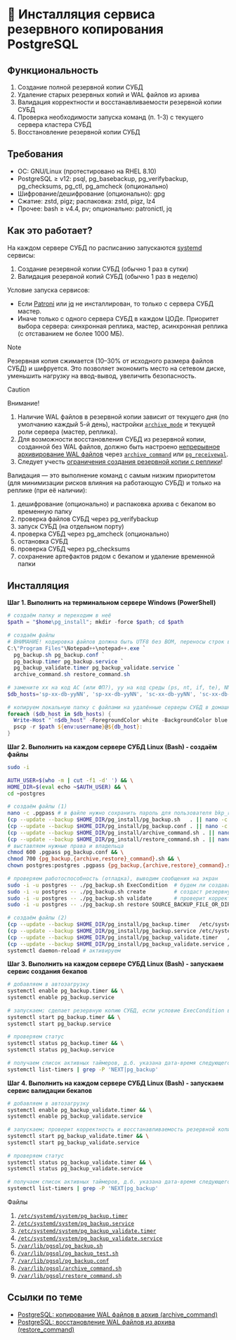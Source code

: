 # 🌳 Инсталляция сервиса резервного копирования PostgreSQL

## Функциональность
1. Создание полной резервной копии СУБД
1. Удаление старых резервных копий и WAL файлов из архива
1. Валидация корректности и восстанавливаемости резервной копии СУБД
1. Проверка необходимости запуска команд (п. 1-3) с текущего сервера кластера СУБД
1. Восстановление резервной копии СУБД

## Требования
* ОС: GNU/Linux (протестировано на RHEL 8.10)
* PostgreSQL ≥ v12: psql, pg_basebackup, pg_verifybackup, pg_checksums, pg_ctl, pg_amcheck (опционально)
* Шифрование/дешифрование (опционально): gpg
* Сжатие: zstd, pigz; распаковка: zstd, pigz, lz4
* Прочее: bash ≥ v4.4, pv; опционально: patronictl, jq

## Как это работает?

На каждом сервере СУБД по расписанию запускаются [systemd](https://en.wikipedia.org/wiki/Systemd) сервисы:
1. Создание резервной копии СУБД (обычно 1 раз в сутки)
1. Валидация резервной копий СУБД (обычно 1 раз в неделю)

Условие запуска сервисов:
* Если [Patroni](https://patroni.readthedocs.io/en/latest/) или [jq](https://jqlang.org/) не инсталлирован, то только с сервера СУБД мастер.
* Иначе только с одного сервера СУБД в каждом ЦОДе. Приоритет выбора сервера: синхронная реплика, мастер, асинхронная реплика (с отставанием не более 1000 МБ).

> [!NOTE]
> Резервная копия сжимается (10–30% от исходного размера файлов СУБД) и шифруется. Это позволяет экономить место на сетевом диске, уменьшить нагрузку на ввод-вывод, увеличить безопасность.

> [!CAUTION]
> Внимание!
> 1. Наличие WAL файлов в резервной копии зависит от текущего дня (по умолчанию каждый 5-й день), настройки [`archive_mode`](https://postgrespro.ru/docs/postgresql/17/runtime-config-wal#GUC-ARCHIVE-MODE) и текущей роли сервера (мастер, реплика).
> 1. Для возможности восстановления СУБД из резервной копии, созданной без WAL файлов, должно быть настроено [непрерывное архивирование WAL файлов](https://postgrespro.ru/docs/postgresql/16/continuous-archiving) 
через [`archive_command`](https://postgrespro.ru/docs/postgresql/16/runtime-config-wal#GUC-ARCHIVE-COMMAND) 
или [`pg_receivewal`](https://postgrespro.ru/docs/postgresql/16/app-pgreceivewal).
> 1. Следует учесть [ограничения создания резервной копии с реплики](https://postgrespro.ru/docs/postgresql/16/app-pgbasebackup)!

Валидация — это выполнение команд с самым низким приоритетом (для минимизации рисков влияния на работающую СУБД) и только на реплике (при её наличии):
1. дешифрование (опционально) и распаковка архива с бекапом во временную папку
1. проверка файлов СУБД через pg_verifybackup
1. запуск СУБД (на отдельном порту)
1. проверка СУБД через pg_amcheck (опционально)
1. остановка СУБД
1. проверка СУБД через pg_checksums
1. сохранение артефактов рядом с бекапом и удаление временной папки

## Инсталляция

**Шаг 1. Выполнить на терминальном сервере Windows (PowerShell)**
```powershell
# создаём папку и переходим в неё
$path = "$home\pg_install"; mkdir -force $path; cd $path
 
# создаём файлы
# ВНИМАНИЕ! кодировка файлов должна быть UTF8 без BOM, переносы строк в формате Unix (LF)
C:\"Program Files"\Notepad++\notepad++.exe `
  pg_backup.sh pg_backup.conf `
  pg_backup.timer pg_backup.service `
  pg_backup_validate.timer pg_backup_validate.service `
  archive_command.sh restore_command.sh
 
# замените xx на код АС (или ФП?), yy на код среды (ps, nt, if, te), NN на порядковый номер
$db_hosts='sp-xx-db-yyNN', 'sp-xx-db-yyNN', 'sc-xx-db-yyNN', 'sc-xx-db-yyNN'
 
# копируем локальную папку с файлами на удалённые серверы СУБД в домашнюю папку (Windows -> Linux)
foreach ($db_host in $db_hosts) {
  Write-Host "`n$db_host" -ForegroundColor white -BackgroundColor blue
  pscp -r $path ${env:username}@${db_host}:
}
```

**Шаг 2. Выполнить на каждом сервере СУБД Linux (Bash) - создаём файлы**
```bash
sudo -i
 
AUTH_USER=$(who -m | cut -f1 -d' ') && \
HOME_DIR=$(eval echo ~$AUTH_USER) && \
cd ~postgres
 
# создаём файлы (1)
nano -c .pgpass # в файле нужно сохранить пароль для пользователя bkp_replicator
(cp --update --backup $HOME_DIR/pg_install/pg_backup.sh   . || nano -c pg_backup.sh) && \
(cp --update --backup $HOME_DIR/pg_install/pg_backup.conf . || nano -c pg_backup.conf) && \
(cp --update --backup $HOME_DIR/pg_install/archive_command.sh . || nano -c archive_command.sh) && \
(cp --update --backup $HOME_DIR/pg_install/restore_command.sh . || nano -c restore_command.sh)
# выставляем нужные права и владельца
chmod 600 .pgpass pg_backup.conf && \
chmod 700 {pg_backup,{archive,restore}_command}.sh && \
chown postgres:postgres .pgpass {pg_backup,{archive,restore}_command}.sh pg_backup.conf
 
# проверяем работоспособность (отладка), выводим сообщения на экран
sudo -i -u postgres -- ./pg_backup.sh ExecCondition  # будем ли создавать или проверять резервную копию с текущего сервера СУБД (см. код возврата)?
sudo -i -u postgres -- ./pg_backup.sh create         # создаст резервную копию текущего сервера СУБД
sudo -i -u postgres -- ./pg_backup.sh validate       # проверит корректность и восстанавливаемость резервной копии СУБД
sudo -i -u postgres -- ./pg_backup.sh restore SOURCE_BACKUP_FILE_OR_DIR TARGET_PG_DATA_DIR  # восстановит резервную копию СУБД
 
# создаём файлы (2)
(cp --update --backup $HOME_DIR/pg_install/pg_backup.timer   /etc/systemd/system || nano -c /etc/systemd/system/pg_backup.timer) && \
(cp --update --backup $HOME_DIR/pg_install/pg_backup.service /etc/systemd/system || nano -c /etc/systemd/system/pg_backup.service) && \
(cp --update --backup $HOME_DIR/pg_install/pg_backup_validate.timer   /etc/systemd/system || nano -c /etc/systemd/system/pg_backup_validate.timer) && \
(cp --update --backup $HOME_DIR/pg_install/pg_backup_validate.service /etc/systemd/system || nano -c /etc/systemd/system/pg_backup_validate.service) && \
systemctl daemon-reload # активируем
```

**Шаг 3. Выполнить на каждом сервере СУБД Linux (Bash) - запускаем сервис создания бекапов**
```bash
# добавляем в автозагрузку
systemctl enable pg_backup.timer && \
systemctl enable pg_backup.service
 
# запускаем; сделает резервную копию СУБД, если условие ExecCondition выполнится
systemctl start pg_backup.timer && \
systemctl start pg_backup.service
 
# проверяем статус
systemctl status pg_backup.timer && \
systemctl status pg_backup.service
 
# получаем список активных таймеров, д.б. указана дата-время следующего запуска!
systemctl list-timers | grep -P 'NEXT|pg_backup'
```

**Шаг 4. Выполнить на каждом сервере СУБД Linux (Bash) - запускаем сервис валидации бекапов**
```bash
# добавляем в автозагрузку
systemctl enable pg_backup_validate.timer && \
systemctl enable pg_backup_validate.service
 
# запускаем; проверит корректность и восстанавливаемость резервной копии СУБД, если условие ExecCondition выполнится
systemctl start pg_backup_validate.timer && \
systemctl start pg_backup_validate.service
 
# проверяем статус
systemctl status pg_backup_validate.timer && \
systemctl status pg_backup_validate.service
 
# получаем список активных таймеров, д.б. указана дата-время следующего запуска!
systemctl list-timers | grep -P 'NEXT|pg_backup'
```

Файлы
1. [`/etc/systemd/system/pg_backup.timer`](pg_backup.timer)
1. [`/etc/systemd/system/pg_backup.service`](pg_backup.service)
1. [`/etc/systemd/system/pg_backup_validate.timer`](pg_backup_validate.timer)
1. [`/etc/systemd/system/pg_backup_validate.service`](pg_backup_validate.service)
1. [`/var/lib/pgsql/pg_backup.sh`](pg_backup.sh)
1. [`/var/lib/pgsql/pg_backup_test.sh`](pg_backup_test.sh)
1. [`/var/lib/pgsql/pg_backup.conf`](pg_backup.conf)
1. [`/var/lib/pgsql/archive_command.sh`](archive_command.sh)
1. [`/var/lib/pgsql/restore_command.sh`](restore_command.sh)

## Ссылки по теме
* [PostgreSQL: копирование WAL файлов в архив (archive_command)](archive_command.md)
* [PostgreSQL: восстановление WAL файлов из архива (restore_command)](restore_command.md)
